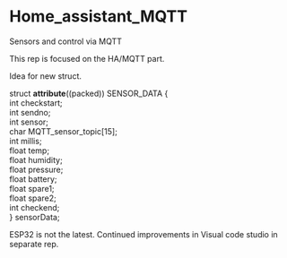 # Home_assistant_MQTT
Sensors and control via MQTT

This rep is focused on the HA/MQTT part. 

Idea for new struct. 

struct __attribute__((packed)) SENSOR_DATA {\
        int     checkstart;\
        int     sendno;\
	int	sensor;\
	char	MQTT_sensor_topic[15];\
	int	millis;\
	float	temp;\
	float	humidity;\
	float	pressure;\
	float	battery;\
	float	spare1;\
	float	spare2;\
	int	checkend;\
} sensorData;		

ESP32 is not the latest. Continued improvements in Visual code studio in separate rep.
